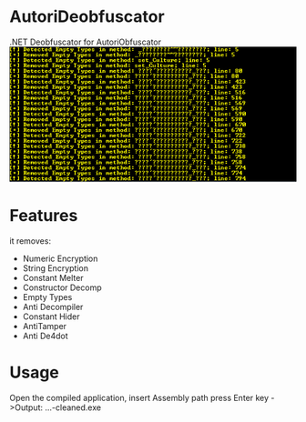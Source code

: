 # AutoriDeobfuscator
.NET Deobfuscator for AutoriObfuscator
![alt text](prev.png)

# Features
it removes:
- Numeric Encryption
- String Encryption
- Constant Melter
- Constructor Decomp
- Empty Types
- Anti Decompiler
- Constant Hider
- AntiTamper
- Anti De4dot


# Usage
Open the compiled application, insert Assembly path press Enter key
->Output: ...-cleaned.exe

